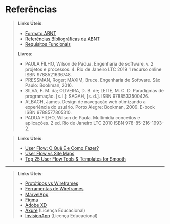 # Referências

> **Links Úteis**:
> - [Formato ABNT](https://www.normastecnicas.com/abnt/trabalhos-academicos/referencias/)
> - [Referências Bibliográficas da ABNT](https://comunidade.rockcontent.com/referencia-bibliografica-abnt/)
> - [Requisitos Funcionais](Https://visuresolutions.com/pt/blog/requisitos-n%C3%A3o-Funcionais/)
>
> **Livros**:
> - PAULA FILHO, Wilson de Pádua. Engenharia de software, v. 2 projetos e processos. 4. Rio de Janeiro LTC 2019 1 recurso online ISBN 9788521636748.
> - PRESSMAN, Roger; MAXIM, Bruce. Engenharia de Software. São Paulo: Bookman, 2016.
> - SILVA, F. M. da; OLIVEIRA, D. B. de; LEITE, M. C. D. Paradigmas de programação. [s. l.]: SAGAH, [s. d.]. ISBN 9788533500426.
> - ALBACH, James. Design de navegação web otimizando a experiência do usuário. Porto Alegre: Bookman, 2009. E-book ISBN 9788577805310.
> - PADUA FILHO, Wilson de Paula. Multimídia conceitos e aplicações. 2 ed. Rio de Janeiro LTC 2010 ISBN 978-85-216-1993-2.


> **Links Úteis**:
> - [User Flow: O Quê É e Como Fazer?](https://medium.com/7bits/fluxo-de-usu%C3%A1rio-user-flow-o-que-%C3%A9-como-fazer-79d965872534)
> - [User Flow vs Site Maps](http://designr.com.br/sitemap-e-user-flow-quais-as-diferencas-e-quando-usar-cada-um/)
> - [Top 25 User Flow Tools & Templates for Smooth](https://www.mockplus.com/blog/post/user-flow-tools)
<hr>


 
> **Links Úteis**:
> - [Protótipos vs Wireframes](https://www.nngroup.com/videos/prototypes-vs-wireframes-ux-projects/)
> - [Ferramentas de Wireframes](https://rockcontent.com/blog/wireframes/)
> - [MarvelApp](https://marvelapp.com/developers/documentation/tutorials/)
> - [Figma](https://www.figma.com/)
> - [Adobe XD](https://www.adobe.com/br/products/xd.html#scroll)
> - [Axure](https://www.axure.com/edu) (Licença Educacional)
> - [InvisionApp](https://www.invisionapp.com/) (Licença Educacional)
